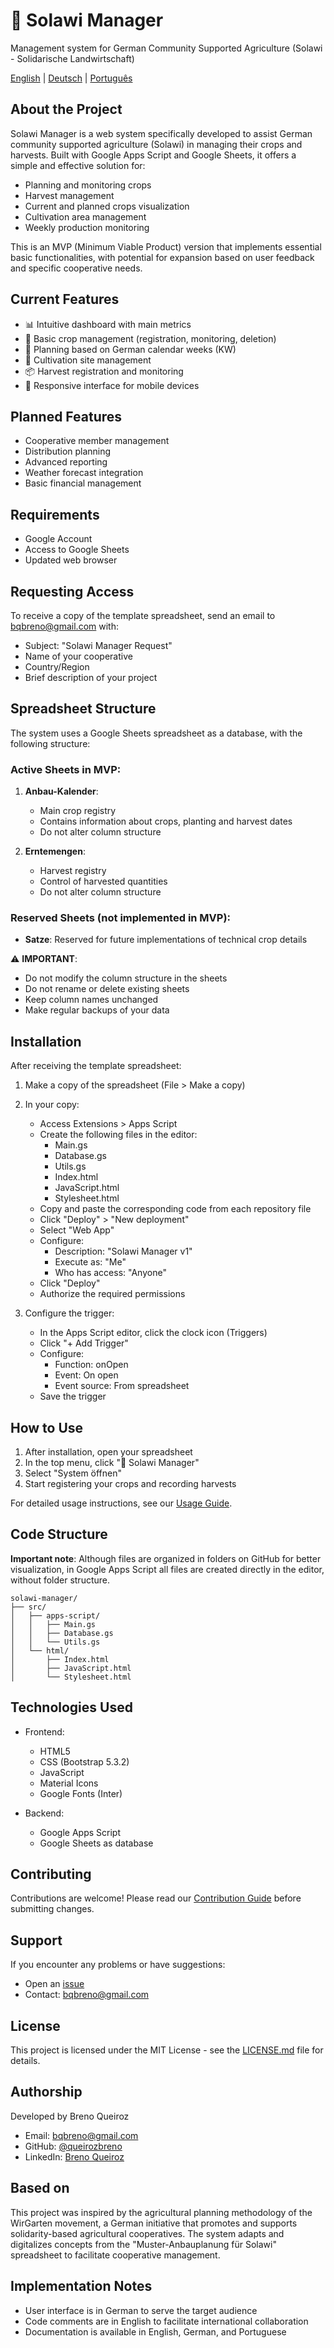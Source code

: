 # 🌱 Solawi Manager

Management system for German Community Supported Agriculture (Solawi - Solidarische Landwirtschaft)

[English](README.md) | [Deutsch](README_de.md) | [Português](README_pt.md)

## About the Project

Solawi Manager is a web system specifically developed to assist German community supported agriculture (Solawi) in managing their crops and harvests. Built with Google Apps Script and Google Sheets, it offers a simple and effective solution for:

- Planning and monitoring crops
- Harvest management
- Current and planned crops visualization
- Cultivation area management
- Weekly production monitoring

This is an MVP (Minimum Viable Product) version that implements essential basic functionalities, with potential for expansion based on user feedback and specific cooperative needs.

## Current Features

- 📊 Intuitive dashboard with main metrics
- 🌿 Basic crop management (registration, monitoring, deletion)
- 📅 Planning based on German calendar weeks (KW)
- 🏡 Cultivation site management
- 📦 Harvest registration and monitoring
- 📱 Responsive interface for mobile devices

## Planned Features

- Cooperative member management
- Distribution planning
- Advanced reporting
- Weather forecast integration
- Basic financial management

## Requirements

- Google Account
- Access to Google Sheets
- Updated web browser

## Requesting Access

To receive a copy of the template spreadsheet, send an email to bqbreno@gmail.com with:
- Subject: "Solawi Manager Request"
- Name of your cooperative
- Country/Region
- Brief description of your project

## Spreadsheet Structure

The system uses a Google Sheets spreadsheet as a database, with the following structure:

### Active Sheets in MVP:

1. **Anbau-Kalender**: 
   - Main crop registry
   - Contains information about crops, planting and harvest dates
   - Do not alter column structure

2. **Erntemengen**: 
   - Harvest registry
   - Control of harvested quantities
   - Do not alter column structure

### Reserved Sheets (not implemented in MVP):

- **Satze**: Reserved for future implementations of technical crop details

⚠️ **IMPORTANT**: 
- Do not modify the column structure in the sheets
- Do not rename or delete existing sheets
- Keep column names unchanged
- Make regular backups of your data

## Installation

After receiving the template spreadsheet:

1. Make a copy of the spreadsheet (File > Make a copy)
2. In your copy:
   - Access Extensions > Apps Script
   - Create the following files in the editor:
     * Main.gs
     * Database.gs
     * Utils.gs
     * Index.html
     * JavaScript.html
     * Stylesheet.html
   - Copy and paste the corresponding code from each repository file
   - Click "Deploy" > "New deployment"
   - Select "Web App"
   - Configure:
     * Description: "Solawi Manager v1"
     * Execute as: "Me"
     * Who has access: "Anyone"
   - Click "Deploy"
   - Authorize the required permissions

3. Configure the trigger:
   - In the Apps Script editor, click the clock icon (Triggers)
   - Click "+ Add Trigger"
   - Configure:
     * Function: onOpen
     * Event: On open
     * Event source: From spreadsheet
   - Save the trigger

## How to Use

1. After installation, open your spreadsheet
2. In the top menu, click "🌱 Solawi Manager"
3. Select "System öffnen"
4. Start registering your crops and recording harvests

For detailed usage instructions, see our [Usage Guide](USAGE.md).

## Code Structure

**Important note**: Although files are organized in folders on GitHub for better visualization, in Google Apps Script all files are created directly in the editor, without folder structure.

```
solawi-manager/
├── src/
│   ├── apps-script/
│   │   ├── Main.gs
│   │   ├── Database.gs
│   │   └── Utils.gs
│   └── html/
│       ├── Index.html
│       ├── JavaScript.html
│       └── Stylesheet.html
```

## Technologies Used

- Frontend:
  - HTML5
  - CSS (Bootstrap 5.3.2)
  - JavaScript
  - Material Icons
  - Google Fonts (Inter)

- Backend:
  - Google Apps Script
  - Google Sheets as database

## Contributing

Contributions are welcome! Please read our [Contribution Guide](CONTRIBUTING.md) before submitting changes.

## Support

If you encounter any problems or have suggestions:
- Open an [issue](https://github.com/seu-usuario/solawi-manager/issues)
- Contact: bqbreno@gmail.com

## License

This project is licensed under the MIT License - see the [LICENSE.md](LICENSE.md) file for details.

## Authorship

Developed by Breno Queiroz
- Email: bqbreno@gmail.com
- GitHub: [@queirozbreno](https://github.com/queirozbreno)
- LinkedIn: [Breno Queiroz](https://www.linkedin.com/in/brenoqueiroz/)

## Based on

This project was inspired by the agricultural planning methodology of the WirGarten movement, a German initiative that promotes and supports solidarity-based agricultural cooperatives. The system adapts and digitalizes concepts from the "Muster-Anbauplanung für Solawi" spreadsheet to facilitate cooperative management.

## Implementation Notes

- User interface is in German to serve the target audience
- Code comments are in English to facilitate international collaboration
- Documentation is available in English, German, and Portuguese
